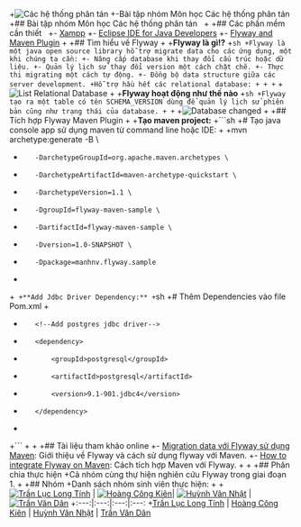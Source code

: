 
+![Các hệ thống phân tán](https://user-images.githubusercontent.com/26924023/32180538-d4a9693e-bdc4-11e7-89d7-a3d31299c1fe.png)
 +-Bài tập nhóm Môn học Các hệ thống phân tán		 +## Bài tập nhóm Môn học Các hệ thống phân tán &nbsp;
 +
 +## Các phần mềm cần thiết &nbsp;
 +- [Xampp](https://www.apachefriends.org/index.html)
 +- [Eclipse IDE for Java Developers](https://www.eclipse.org/downloads/packages/eclipse-ide-java-developers/keplersr1)
 +- [Flyway and Maven Plugin](https://flywaydb.org/getstarted/download)
 +
 +## Tìm hiểu về Flyway
 +
 +**Flyway là gì!?**
 +```sh
 +Flyway là một java open source library hỗ trợ migrate data cho các ứng dụng, một khi chúng ta cần:
 +- Nâng cấp database khi thay đổi cấu trúc hoặc dữ liệu.
 +- Quản lý lịch sử thay đổi version một cách chặt chẽ.
 +- Thực thi migrating một cách tự động.
 +- Đồng bộ data structure giữa các server development.
 +Hỗ trợ hầu hết các relational database:
 +
 +
 +```
 +![List Relational Database](https://user-images.githubusercontent.com/26924023/32181111-320d68f4-bdc6-11e7-88e6-b32d6edc1ed9.png)
 +
 +**Flyway hoạt động như thế nào**
 +```sh
 +Flyway tạo ra một table có tên SCHEMA_VERSION dùng để quản lý lịch sử phiên bản cũng như trạng thái của database.
 +
 +```
 +![Database changed](https://user-images.githubusercontent.com/26924023/32181124-39ed717c-bdc6-11e7-8692-993587be48f3.png)
 +
 +## Tích hợp Flyway Maven Plugin
 +
 +**Tạo maven project:**
 +```sh
 +# Tạo java console app sử dụng maven từ command line hoặc IDE:
 +
 +mvn archetype:generate -B \
 +        -DarchetypeGroupId=org.apache.maven.archetypes \
 +        -DarchetypeArtifactId=maven-archetype-quickstart \
 +        -DarchetypeVersion=1.1 \
 +        -DgroupId=flyway-maven-sample \
 +        -DartifactId=flyway-maven-sample \
 +        -Dversion=1.0-SNAPSHOT \
 +        -Dpackage=manhnv.flyway.sample
 +
 +```
 +**Add Jdbc Driver Dependency:**
 +```sh
 +# Thêm Dependencies vào file Pom.xml
 +<dependencies>
 +        <!--Add postgres jdbc driver-->
 +        <dependency>
 +            <groupId>postgresql</groupId>
 +            <artifactId>postgresql</artifactId>
 +            <version>9.1-901.jdbc4</version>
 +        </dependency>
 +    </dependencies>
 +```
 +
 +
 +## Tài liệu tham khảo online
 +- [Migration data với Flyway sử dụng Maven](https://blog.udemy.com/xampp-tutorial/): Giới thiệu về Flyway và cách sử dụng flyway với Maven.
 +- [How to integrate Flyway on Maven](https://www.youtube.com/watch?v=lx-OAJKFDBg): Cách tích hợp Maven với Flyway.
 +
 +
 +## Phân chia thực hiện
 +Cả nhóm cùng thự hiện nghiên cứu Flyway trong giai đoạn 1.
 +
 +## Nhóm
 +Danh sách nhóm sinh viên thực hiện:
 +
 +[![Trần Lục Long Tính](https://user-images.githubusercontent.com/26924023/32182362-0f664dfe-bdc9-11e7-87e6-8ec55ea5213e.jpg)](https://www.facebook.com/tinh.dk) |  [![Hoàng Công Kiên](https://user-images.githubusercontent.com/26924023/32182367-131334d0-bdc9-11e7-96e5-0d6e7ee5e949.png)](https://www.facebook.com/hck1996)| [![Huỳnh Vân Nhật](https://user-images.githubusercontent.com/26924023/32182372-15090cb0-bdc9-11e7-8aa4-efc3a7421227.png)](https://www.facebook.com/hvn96) | [![Trần Văn Dân](https://user-images.githubusercontent.com/26924023/32182377-17089da0-bdc9-11e7-9fb9-8ebbcc0414c9.png)](https://www.facebook.com/kenshi.hao)
 +:---:|:---:|:---:|:---:
 +[Trần Lục Long Tính](https://github.com/tinhdk1) | [Hoàng Công Kiên](https://github.com/deepink2) | [Huỳnh Vân Nhật](https://github.com/huynhvannhat) | [Trần Văn Dân](https://github.com/trandan27/)
